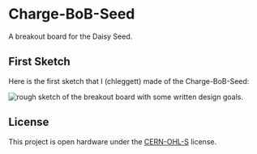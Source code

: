 # Charge-BoB-Seed
A breakout board for the Daisy Seed.

## First Sketch
Here is the first sketch that I (chleggett) made of the Charge-BoB-Seed:

![rough sketch of the breakout board with some written design goals.](docs/images/Charge-BoB-1st-Sketch.png)

## License
This project is open hardware under the [CERN-OHL-S](https://gitlab.com/ohwr/project/cernohl/-/wikis/uploads/b236492596cfc91c12def7d50bbf7da0/cern_ohl_s_v2.pdf) license.